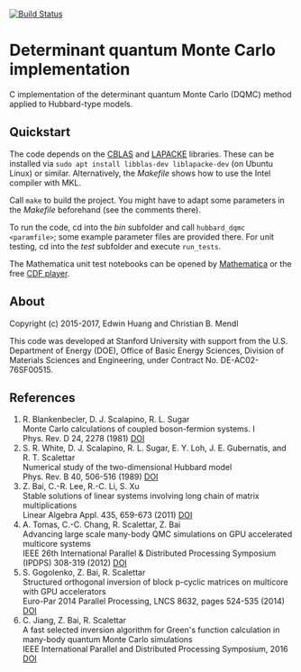 [![Build Status](https://travis-ci.com/cmendl/hubbard-dqmc.svg?branch=master)](https://travis-ci.com/cmendl/hubbard-dqmc)


Determinant quantum Monte Carlo implementation
==============================================

C implementation of the determinant quantum Monte Carlo (DQMC) method applied to Hubbard-type models.


Quickstart
----------
The code depends on the [CBLAS](http://www.netlib.org/blas/#_cblas) and [LAPACKE](http://netlib.org/lapack/lapacke.html) libraries. These can be installed via `sudo apt install libblas-dev liblapacke-dev` (on Ubuntu Linux) or similar. Alternatively, the *Makefile* shows how to use the Intel compiler with MKL.

Call `make` to build the project. You might have to adapt some parameters in the *Makefile* beforehand (see the comments there).

To run the code, cd into the *bin* subfolder and call `hubbard_dqmc <paramfile>`; some example parameter files are provided there. For unit testing, cd into the *test* subfolder and execute `run_tests`.

The Mathematica unit test notebooks can be opened by [Mathematica](https://www.wolfram.com/mathematica) or the free [CDF player](https://www.wolfram.com/cdf-player).


About
-----
Copyright (c) 2015-2017, Edwin Huang and Christian B. Mendl

This code was developed at Stanford University with support from the U.S. Department of Energy (DOE), Office of Basic Energy Sciences, Division of Materials Sciences and Engineering, under Contract No. DE-AC02-76SF00515.


References
----------
1. R. Blankenbecler, D. J. Scalapino, R. L. Sugar  
   Monte Carlo calculations of coupled boson-fermion systems. I  
   Phys. Rev. D 24, 2278 (1981) [DOI](https://doi.org/10.1103/PhysRevD.24.2278)
2. S. R. White, D. J. Scalapino, R. L. Sugar, E. Y. Loh, J. E. Gubernatis, and R. T. Scalettar  
   Numerical study of the two-dimensional Hubbard model  
   Phys. Rev. B 40, 506-516 (1989) [DOI](https://doi.org/10.1103/PhysRevB.40.506)
3. Z. Bai, C.-R. Lee, R.-C. Li, S. Xu  
   Stable solutions of linear systems involving long chain of matrix multiplications  
   Linear Algebra Appl. 435, 659-673 (2011) [DOI](https://doi.org/10.1016/j.laa.2010.06.023)
4. A. Tomas, C.-C. Chang, R. Scalettar, Z. Bai  
   Advancing large scale many-body QMC simulations on GPU accelerated multicore systems  
   IEEE 26th International Parallel & Distributed Processing Symposium (IPDPS) 308-319 (2012) [DOI](https://doi.org/10.1109/IPDPS.2012.37)
5. S. Gogolenko, Z. Bai, R. Scalettar  
   Structured orthogonal inversion of block p-cyclic matrices on multicore with GPU accelerators  
   Euro-Par 2014 Parallel Processing, LNCS 8632, pages 524-535 (2014) [DOI](https://doi.org/10.1007/978-3-319-09873-9_44)
6. C. Jiang, Z. Bai, R. Scalettar  
   A fast selected inversion algorithm for Green's function calculation in many-body quantum Monte Carlo simulations  
   IEEE International Parallel and Distributed Processing Symposium, 2016 [DOI](https://doi.org/10.1109/IPDPS.2016.69)
